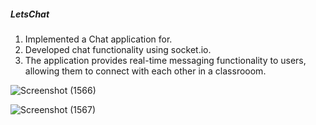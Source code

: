 ##### LetsChat


1. Implemented a Chat application for.
2. Developed chat functionality using socket.io.
3. The application provides real-time messaging functionality to users, allowing them to connect with each other in a
classrooom.

![Screenshot (1566)](https://github.com/DheerajPathrod/chatApplication/assets/86339497/09bec248-8a53-49ce-90e0-b5c423d99da9)


![Screenshot (1567)](https://github.com/DheerajPathrod/chatApplication/assets/86339497/63601a0d-8444-4574-9c87-6fe746312ce8)
